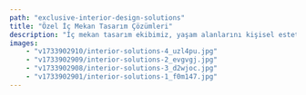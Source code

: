 ```yaml
---
path: "exclusive-interior-design-solutions"
title: "Özel İç Mekan Tasarım Çözümleri"
description: "İç mekan tasarım ekibimiz, yaşam alanlarını kişisel estetik anlayışınızı zarif bir şekilde yansıtan özel yaşam alanlarına ustalıkla dönüştürür. Detaylara gösterdiğimiz titiz özen ve yaratıcı uzmanlığımızla, yetenekli tasarımcılarımız sadece çevrenizi geliştirmekle kalmayıp, aynı zamanda günlük deneyiminizi kusursuz zarafet ve amaca yönelik tasarımla yükselten işlevsel ve sofistike iç mekanlar oluşturur."
images:
    - "v1733902910/interior-solutions-4_uzl4pu.jpg"
    - "v1733902909/interior-solutions-2_evgvgj.jpg"
    - "v1733902908/interior-solutions-3_d2wjoc.jpg"
    - "v1733902901/interior-solutions-1_f0m147.jpg"
---
```

